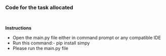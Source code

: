 <h3>Code for the task allocated</h3><br>
<p>
  <b>Instructions</b><br>
  <ul>
    <li>Open the main.py file either in command prompt or any compatible IDE</li>
    <li>Run this command:- pip install simpy</li>
    <li>Please run the main.py file</li>
  </ul>
</p>
